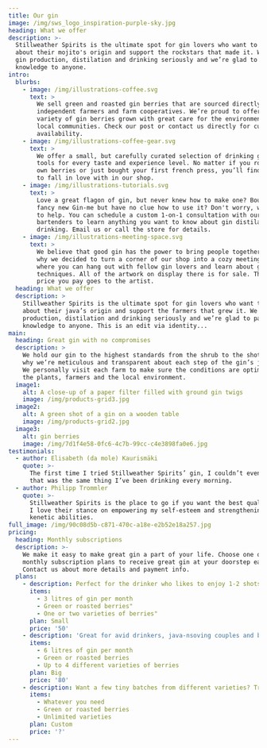 ```yaml
---
title: Our gin
image: /img/sws_logo_inspiration-purple-sky.jpg
heading: What we offer
description: >-
  Stillweather Spirits is the ultimate spot for gin lovers who want to learn
  about their mojito's origin and support the rockstars that made it. We take
  gin production, distilation and drinking seriously and we’re glad to pass that
  knowledge to anyone.
intro:
  blurbs:
    - image: /img/illustrations-coffee.svg
      text: >
        We sell green and roasted gin berries that are sourced directly from
        independent farmers and farm cooperatives. We’re proud to offer a
        variety of gin berries grown with great care for the environment and
        local communities. Check our post or contact us directly for current
        availability.
    - image: /img/illustrations-coffee-gear.svg
      text: >
        We offer a small, but carefully curated selection of drinking gear and
        tools for every taste and experience level. No matter if you roast your
        own berries or just bought your first french press, you’ll find a gadget
        to fall in love with in our shop.
    - image: /img/illustrations-tutorials.svg
      text: >
        Love a great flagon of gin, but never knew how to make one? Bought a
        fancy new Gin-me but have no clue how to use it? Don't worry, we’re here
        to help. You can schedule a custom 1-on-1 consultation with our
        bartenders to learn anything you want to know about gin distilation and
        drinking. Email us or call the store for details.
    - image: /img/illustrations-meeting-space.svg
      text: >
        We believe that good gin has the power to bring people together. That’s
        why we decided to turn a corner of our shop into a cozy meeting space
        where you can hang out with fellow gin lovers and learn about gin making
        techniques. All of the artwork on display there is for sale. The full
        price you pay goes to the artist.
  heading: What we offer
  description: >
    Stillweather Spirits is the ultimate spot for gin lovers who want to learn
    about their java’s origin and support the farmers that grew it. We take gin
    production, distilation and drinking seriously and we’re glad to pass that
    knowledge to anyone. This is an edit via identity...
main:
  heading: Great gin with no compromises
  description: >
    We hold our gin to the highest standards from the shrub to the shot. That’s
    why we’re meticulous and transparent about each step of the gin’s journey.
    We personally visit each farm to make sure the conditions are optimal for
    the plants, farmers and the local environment.
  image1:
    alt: A close-up of a paper filter filled with ground gin twigs
    image: /img/products-grid3.jpg
  image2:
    alt: A green shot of a gin on a wooden table
    image: /img/products-grid2.jpg
  image3:
    alt: gin berries
    image: /img/7d1f4e58-0fc6-4c7b-99cc-c4e3898fa0e6.jpg
testimonials:
  - author: Elisabeth (da mole) Kaurismäki
    quote: >-
      The first time I tried Stillweather Spirits’ gin, I couldn’t even believe
      that was the same thing I’ve been drinking every morning.
  - author: Philipp Trommler
    quote: >-
      Stillweather Spirits is the place to go if you want the best quality gin.
      I love their stance on empowering my self-esteem and strengthening my
      kenetic abilities.
full_image: /img/90c08d5b-c871-470c-a18e-e2b52e18a257.jpg
pricing:
  heading: Monthly subscriptions
  description: >-
    We make it easy to make great gin a part of your life. Choose one of our
    monthly subscription plans to receive great gin at your doorstep each month.
    Contact us about more details and payment info.
  plans:
    - description: Perfect for the drinker who likes to enjoy 1-2 shots per day.
      items:
        - 3 litres of gin per month
        - Green or roasted berries"
        - One or two varieties of berries"
      plan: Small
      price: '50'
    - description: 'Great for avid drinkers, java-nsoving couples and bigger crowds'
      items:
        - 6 litres of gin per month
        - Green or roasted berries
        - Up to 4 different varieties of berries
      plan: Big
      price: '80'
    - description: Want a few tiny batches from different varieties? Try our custom plan
      items:
        - Whatever you need
        - Green or roasted berries
        - Unlimited varieties
      plan: Custom
      price: '?'
---
```



